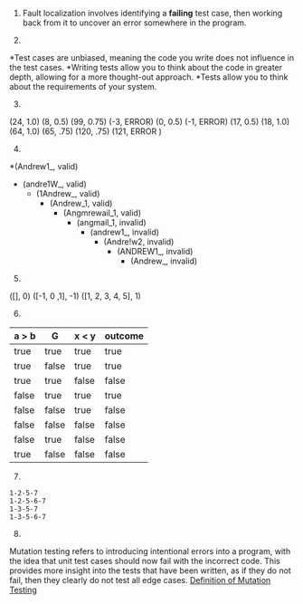 1) Fault localization involves identifying a **failing** test case, then working back from it to uncover an error somewhere in the program.

2) 
*Test cases are unbiased, meaning the code you write does not influence in the test cases. 
*Writing tests allow you to think about the code in greater depth, allowing for a more thought-out approach. 
*Tests allow you to think about the requirements of your system.

3)
(24, 1.0)
(8, 0.5)
(99, 0.75)
(-3, ERROR)
(0, 0.5)
(-1, ERROR)
(17, 0.5)
(18, 1.0)
(64, 1.0)
(65, .75)
(120, .75)
(121, ERROR )

4) 
*(Andrew1_, valid)
 * (andre1W_, valid)
   * (1Andrew_, valid)
     * (Andrew_1, valid)
       * (Angmrewail_1, valid)
         * (angmail_1, invalid)
           * (andrew1_, invalid)
             * (Andre!w2, invalid)
               * (ANDREW1_, invalid)
                 * (Andrew_, invalid)

5) 
([], 0)
([-1, 0 ,1], -1)
([1, 2, 3, 4, 5], 1)

6)
| a > b | G | x < y | outcome |
| ------|---|-------|-------- |
| true | true | true | true |
| true | false | true | true |
| true | true | false | false |
| false | true | true | true |
| false | false | true | false |
| false | false | false | false |
| false | true | false | false | 
| true | false | false | false |

7)
```
1-2-5-7
1-2-5-6-7
1-3-5-7
1-3-5-6-7
```
8) 
Mutation testing refers to introducing intentional errors into a program, with the idea that unit test cases should now fail with the incorrect code. This provides more insight into the tests that have been written, as if they do not fail, then they clearly do not test all edge cases. [Definition of Mutation Testing](https://www2.seas.gwu.edu/~kinga/CS2113_F25/lectures/l2.html#:~:text=also%20known%20as-,mutation%20testing,-because%20we%20are)
